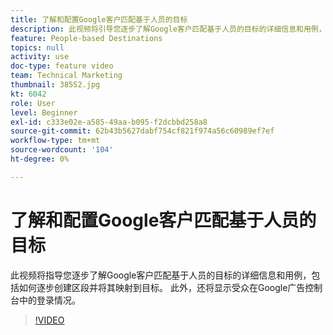 ```yaml
---
title: 了解和配置Google客户匹配基于人员的目标
description: 此视频将引导您逐步了解Google客户匹配基于人员的目标的详细信息和用例，包括创建区段并将其映射到目标的演练。 此外，还将显示受众在Google广告控制台中的登录情况。
feature: People-based Destinations
topics: null
activity: use
doc-type: feature video
team: Technical Marketing
thumbnail: 38552.jpg
kt: 6042
role: User
level: Beginner
exl-id: c333e02e-a585-49aa-b095-f2dcbbd258a8
source-git-commit: 62b43b5627dabf754cf821f974a56c60989ef7ef
workflow-type: tm+mt
source-wordcount: '104'
ht-degree: 0%

---
```


# 了解和配置Google客户匹配基于人员的目标

此视频将指导您逐步了解Google客户匹配基于人员的目标的详细信息和用例，包括如何逐步创建区段并将其映射到目标。 此外，还将显示受众在Google广告控制台中的登录情况。

>[!VIDEO](https://video.tv.adobe.com/v/38552/?quality=12&learn=on)
